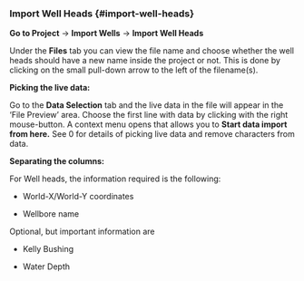 ### Import Well Heads {#import-well-heads}

**Go to Project** → **Import Wells** → **Import Well Heads**

Under the **Files** tab you can view the file name and choose whether the well heads should have a new name inside the project or not. This is done by clicking on the small pull-down arrow to the left of the filename(s).

**Picking the live data:**

Go to the **Data Selection** tab and the live data in the file will appear in the ‘File Preview’ area. Choose the first line with data by clicking with the right mouse-button. A context menu opens that allows you to **Start data import from here.** See 0 for details of picking live data and remove characters from data.

**Separating the columns:**

For Well heads, the information required is the following:

- World-X/World-Y coordinates

- Wellbore name

Optional, but important information are

- Kelly Bushing

- Water Depth